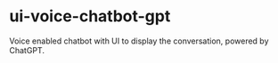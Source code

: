 # ui-voice-chatbot-gpt
Voice enabled chatbot with UI to display the conversation, powered by ChatGPT.
